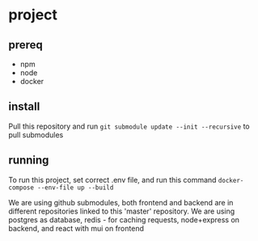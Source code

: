 # project

## prereq
 - npm
 - node
 - docker
 
 ## install 
 Pull this repository and run `git submodule update --init --recursive` to pull submodules

## running

To run this project, set correct .env file, and run this command `docker-compose --env-file up --build`

We are using github submodules, both frontend and backend are in different repositories linked to this 'master' repository.
We are using postgres as database, redis - for caching requests, node+express on backend, and react with mui on frontend
